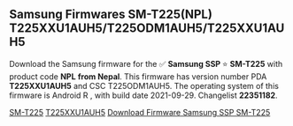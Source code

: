 <h2>Samsung Firmwares SM-T225(NPL) T225XXU1AUH5/T225ODM1AUH5/T225XXU1AUH5</h2>
Download the Samsung firmware for the ✅ <strong>Samsung SSP </strong> ⭐ <strong>SM-T225</strong> with product code <strong>NPL</strong> <strong> from Nepal</strong>. This firmware has version number PDA <strong>T225XXU1AUH5</strong> and CSC T225ODM1AUH5. The operating system of this firmware is Android R , with build date 2021-09-29. Changelist <strong>22351182</strong>.


[SM-T225](https://samfirm.shop/samsung/model/SM-T225)
[T225XXU1AUH5](https://samfirm.shop/samsung/pda/T225XXU1AUH5)
[Download Firmware Samsung SSP SM-T225](https://samfirm.shop/samsung/firmware/461555)

